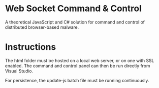 # Web Socket Command & Control
A theoretical JavaScript and C# solution for command and control of distributed browser-based malware.

# Instructions
The html folder must be hosted on a local web server, or on one with SSL enabled. The command and control panel can then be run directly from Visual Studio.

For persistence, the update-js batch file must be running continuously. 
